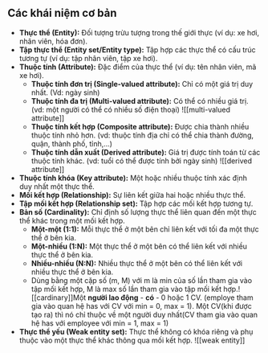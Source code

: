 ## **Các khái niệm cơ bản**

- **Thực thể (Entity):** Đối tượng trừu tượng trong thế giới thực (ví dụ: xe hơi, nhân viên, hóa đơn).
- **Tập thực thể (Entity set/Entity type):** Tập hợp các thực thể có cấu trúc tương tự (ví dụ: tập nhân viên, tập xe hơi).
- **Thuộc tính (Attribute):** Đặc điểm của thực thể (ví dụ: tên nhân viên, mã xe hơi).
    - **Thuộc tính đơn trị (Single-valued attribute):** Chỉ có một giá trị duy nhất. (Vd: ngày sinh)
    - **Thuộc tính đa trị (Multi-valued attribute):** Có thể có nhiều giá trị. (vd: một người có thể có nhiều số điện thoại) ![[multi-valued attribute]]
    - **Thuộc tính kết hợp (Composite attribute):** Được chia thành nhiều thuộc tính nhỏ hơn. (vd: thuộc tính địa chỉ có thể chia thành đường, quận, thành phố, tỉnh,...)
    - **Thuộc tính dẫn xuất (Derived attribute):** Giá trị được tính toán từ các thuộc tính khác. (vd: tuổi có thể được tính bởi ngày sinh) ![[derived attribute]]
- **Thuộc tính khóa (Key attribute):** Một hoặc nhiều thuộc tính xác định duy nhất một thực thể.
- **Mối kết hợp (Relationship):** Sự liên kết giữa hai hoặc nhiều thực thể.
- **Tập mối kết hợp (Relationship set):** Tập hợp các mối kết hợp tương tự.
- **Bản số (Cardinality):** Chỉ định số lượng thực thể liên quan đến một thực thể khác trong một mối kết hợp.
    - **Một-một (1:1):** Mỗi thực thể ở một bên chỉ liên kết với tối đa một thực thể ở bên kia.
    - **Một-nhiều (1:N):** Một thực thể ở một bên có thể liên kết với nhiều thực thể ở bên kia.
    - **Nhiều-nhiều (N:N):** Nhiều thực thể ở một bên có thể liên kết với nhiều thực thể ở bên kia.
    - Dùng bằng một cặp số (m, M) với m là min của số lần tham gia vào tập mối kết hợp, M là max số lần tham gia vào tập mối kết hợp.![[cardinary]]Một **người lao động** - **có** - 0 hoặc 1 CV. (employe tham gia vào quan hệ has với CV với min = 0, max = 1). Một CV(khi được tạo ra) thì nó chỉ thuộc về một người duy nhất(CV tham gia vào quan hệ has với employee với min = 1, max = 1)
- **Thực thể yếu (Weak entity set):** Thực thể không có khóa riêng và phụ thuộc vào một thực thể khác thông qua mối kết hợp. ![[weak entity]]